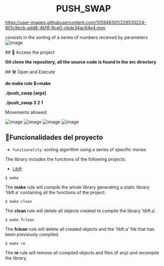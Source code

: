 <h1 align="center"> PUSH_SWAP </h1>

https://user-images.githubusercontent.com/105948301/229530224-801c9ecb-add8-4bf8-8ce0-cbde34ac64e4.mov

consists in the sorting of a series of numbers received by parameters
![image](https://user-images.githubusercontent.com/105948301/229532083-5904eb0b-57c2-487f-ac6a-2bd5077cd99d.png)

\## 📁 Access the project

**Git clone the repository, all the source code is found in the src directory**

\## 🛠️ Open and Execute

**do make rule $>make**

**./push_swap [args]**

**./push_swap 3 2 1**

Movements allowed:

![image](https://user-images.githubusercontent.com/105948301/229531499-65e7d8c9-b1b3-436c-90be-813db6b92ed9.png)
![image](https://user-images.githubusercontent.com/105948301/229531546-c5dd9661-0b17-4895-bcf3-af05da9fd7e9.png)
![image](https://user-images.githubusercontent.com/105948301/229531588-0c07ec8e-f710-4159-889a-b09f8debc52b.png)
![image](https://user-images.githubusercontent.com/105948301/229531637-2644569e-3b65-4fc7-b3f0-6b8fd77a56f7.png)


## :hammer:Funcionalidades del proyecto

- `functionality`: sorting algorithm using a series of specific moves

The library includes the functions of the following projects:
- [Libft](https://github.com/Tritonc/Libft)

```
$ make
```
The **make** rule will compile the whole library generating a static library 'libft.a' containing all the functions of the project.
```
$ make clean
```
The **clean** rule will delete all objects created to compile the library 'libft.a'.
```
$ make fclean
```
The **fclean** rule will delete all created objects and the 'libft.a' file that has been previously compiled.
```
$ make re
```
The **re** rule will remove all compiled objects and files (if any) and recompile the library.
